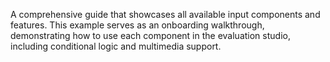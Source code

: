 A comprehensive guide that showcases all available input components and features. This example serves as an onboarding walkthrough, demonstrating how to use each component in the evaluation studio, including conditional logic and multimedia support.
